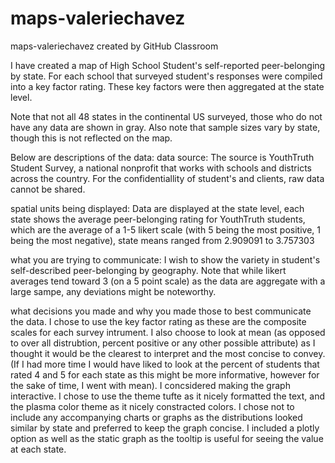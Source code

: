 # maps-valeriechavez
maps-valeriechavez created by GitHub Classroom


I have created a map of High School Student's self-reported peer-belonging by state. For each school that surveyed student's responses were compiled into a key factor rating. These key factors were then aggregated at the state level. 

Note that not all 48 states in the continental US surveyed, those who do not have any data are shown in gray. Also note that sample sizes vary by state, though this is not reflected on the map. 

Below are descriptions of the data:
data source: 
The source is YouthTruth Student Survey, a national nonprofit that works with schools and districts across the country. For the confidentiallity of student's and clients, raw data cannot be shared.

spatial units being displayed:
Data are displayed at the state level, each state shows the average peer-belonging rating for YouthTruth students, which are the average of a 1-5 likert scale (with 5 being the most positive, 1 being the most negative), state means ranged from 2.909091 to 3.757303

what you are trying to communicate:
I wish to show the variety in student's self-described peer-belonging by geography. Note that while likert averages tend toward 3 (on a 5 point scale) as the data are aggregate with a large sampe, any deviations might be noteworthy.

what decisions you made and why you made those to best communicate the data.
I chose to use the key factor rating as these are the composite scales for each survey intrument. I also choose to look at mean (as opposed to over all distrubtion, percent positive or any other possible attribute) as I thought it would be the clearest to interpret and the most concise to convey. (If I had more time I would have liked to look at the percent of students that rated 4 and 5 for each state as this might be more informative, however for the sake of time, I went with mean). I concsidered making the graph interactive. I chose to use the theme tufte as it nicely formatted the text, and the plasma color theme as it nicely constracted colors. I chose not to include any accompanying charts or graphs as the distributions looked similar by state and preferred to keep the graph concise. I included a plotly option as well as the static graph as the tooltip is useful for seeing the value at each state. 
